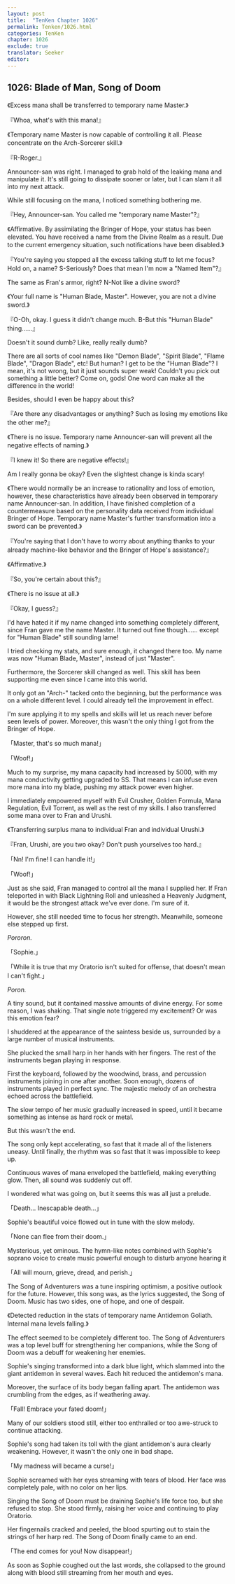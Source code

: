 ```yaml
---
layout: post
title:  "TenKen Chapter 1026"
permalink: Tenken/1026.html
categories: TenKen
chapter: 1026
exclude: true
translator: Seeker
editor: 
---
```

<h2>1026: Blade of Man, Song of Doom</h2>

《Excess mana shall be transferred to temporary name Master.》

『Whoa, what's with this mana!』

《Temporary name Master is now capable of controlling it all. Please concentrate on the Arch-Sorcerer skill.》

『R-Roger.』

 Announcer-san was right. I managed to grab hold of the leaking mana and manipulate it. It's still going to dissipate sooner or later, but I can slam it all into my next attack.

 While still focusing on the mana, I noticed something bothering me.

『Hey, Announcer-san. You called me "temporary name Master"?』

《Affirmative. By assimilating the Bringer of Hope, your status has been elevated. You have received a name from the Divine Realm as a result. Due to the current emergency situation, such notifications have been disabled.》

『You're saying you stopped all the excess talking stuff to let me focus? Hold on, a name? S-Seriously? Does that mean I'm now a "Named Item"?』

 The same as Fran's armor, right? N-Not like a divine sword?

《Your full name is "Human Blade, Master". However, you are not a divine sword.》

『O-Oh, okay. I guess it didn't change much. B-But this "Human Blade" thing……』

 Doesn't it sound dumb? Like, really really dumb?

 There are all sorts of cool names like "Demon Blade", "Spirit Blade", "Flame Blade", "Dragon Blade", etc! But human? I get to be the "Human Blade"? I mean, it's not wrong, but it just sounds super weak! Couldn't you pick out something a little better? Come on, gods! One word can make all the difference in the world!

 Besides, should I even be happy about this?

『Are there any disadvantages or anything? Such as losing my emotions like the other me?』

《There is no issue. Temporary name Announcer-san will prevent all the negative effects of naming.》

『I knew it! So there are negative effects!』

 Am I really gonna be okay? Even the slightest change is kinda scary!

《There would normally be an increase to rationality and loss of emotion, however, these characteristics have already been observed in temporary name Announcer-san. In addition, I have finished completion of a countermeasure based on the personality data received from individual Bringer of Hope. Temporary name Master's further transformation into a sword can be prevented.》

『You're saying that I don't have to worry about anything thanks to your already machine-like behavior and the Bringer of Hope's assistance?』

《Affirmative.》

『So, you're certain about this?』

《There is no issue at all.》

『Okay, I guess?』

 I'd have hated it if my name changed into something completely different, since Fran gave me the name Master. It turned out fine though…… except for "Human Blade" still sounding lame!

I tried checking my stats, and sure enough, it changed there too. My name was now "Human Blade, Master", instead of just "Master".

 Furthermore, the Sorcerer skill changed as well. This skill has been supporting me even since I came into this world.

 It only got an "Arch-" tacked onto the beginning, but the performance was on a whole different level. I could already tell the improvement in effect.

 I'm sure applying it to my spells and skills will let us reach never before seen levels of power. Moreover, this wasn't the only thing I got from the Bringer of Hope.

「Master, that's so much mana!」

「Woof!」

 Much to my surprise, my mana capacity had increased by 5000, with my mana conductivity getting upgraded to SS. That means I can infuse even more mana into my blade, pushing my attack power even higher.

 I immediately empowered myself with Evil Crusher, Golden Formula, Mana Regulation, Evil Torrent, as well as the rest of my skills. I also transferred some mana over to Fran and Urushi.

《Transferring surplus mana to individual Fran and individual Urushi.》

『Fran, Urushi, are you two okay? Don't push yourselves too hard.』

「Nn! I'm fine! I can handle it!」

「Woof!」

 Just as she said, Fran managed to control all the mana I supplied her. If Fran teleported in with Black Lightning Roll and unleashed a Heavenly Judgment, it would be the strongest attack we've ever done. I'm sure of it.

 However, she still needed time to focus her strength. Meanwhile, someone else stepped up first.

 *Pororon.*

「Sophie.」

「While it is true that my Oratorio isn't suited for offense, that doesn't mean I can't fight.」

 *Poron.*

 A tiny sound, but it contained massive amounts of divine energy. For some reason, I was shaking. That single note triggered my excitement? Or was this emotion fear?

 I shuddered at the appearance of the saintess beside us, surrounded by a large number of musical instruments.

 She plucked the small harp in her hands with her fingers. The rest of the instruments began playing in response.

 First the keyboard, followed by the woodwind, brass, and percussion instruments joining in one after another. Soon enough, dozens of instruments played in perfect sync. The majestic melody of an orchestra echoed across the battlefield.

 The slow tempo of her music gradually increased in speed, until it became something as intense as hard rock or metal.

 But this wasn't the end.

 The song only kept accelerating, so fast that it made all of the listeners uneasy. Until finally, the rhythm was so fast that it was impossible to keep up.

 Continuous waves of mana enveloped the battlefield, making everything glow. Then, all sound was suddenly cut off.

 I wondered what was going on, but it seems this was all just a prelude.

「Death… Inescapable death…」

 Sophie's beautiful voice flowed out in tune with the slow melody.

「None can flee from their doom.」

 Mysterious, yet ominous. The hymn-like notes combined with Sophie's soprano voice to create music powerful enough to disturb anyone hearing it

「All will mourn, grieve, dread, and perish.」

 The Song of Adventurers was a tune inspiring optimism, a positive outlook for the future. However, this song was, as the lyrics suggested, the Song of Doom. Music has two sides, one of hope, and one of despair.

《Detected reduction in the stats of temporary name Antidemon Goliath. Internal mana levels falling.》

 The effect seemed to be completely different too. The Song of Adventurers was a top level buff for strengthening her companions, while the Song of Doom was a debuff for weakening her enemies.

 Sophie's singing transformed into a dark blue light, which slammed into the giant antidemon in several waves. Each hit reduced the antidemon's mana.

 Moreover, the surface of its body began falling apart. The antidemon was crumbling from the edges, as if weathering away.

「Fall! Embrace your fated doom!」

 Many of our soldiers stood still, either too enthralled or too awe-struck to continue attacking.

 Sophie's song had taken its toll with the giant antidemon's aura clearly weakening. However, it wasn't the only one in bad shape.

「My madness will became a curse!」

 Sophie screamed with her eyes streaming with tears of blood. Her face was completely pale, with no color on her lips.

 Singing the Song of Doom must be draining Sophie's life force too, but she refused to stop. She stood firmly, raising her voice and continuing to play Oratorio.

 Her fingernails cracked and peeled, the blood spurting out to stain the strings of her harp red. The Song of Doom finally came to an end.

「The end comes for you! Now disappear!」
 
 As soon as Sophie coughed out the last words, she collapsed to the ground along with blood still streaming from her mouth and eyes.



